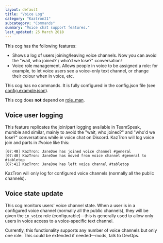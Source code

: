 ```yaml
---
layout: default
title: "Voice Log"
category: "Kaztron21"
subcategory: "Commands"
summary: "Voice chat support features."
last_updated: 25 March 2018
---
```


This cog has the following features:

* Shows a log of users joining/leaving voice channels. Now you can avoid the "wait, who
joined? / who'd we lose?" conversation!
* Voice role management. Allows people in voice to be assigned a role: for example, to let
voice users see a voice-only text channel, or change their colour when in voice, etc.

This cog has no commands. It is fully configured in the config.json file (see [config.example.json](https://github.com/Worldbuilding/KazTron/blob/master/config.example.json)).

This cog does **not** depend on [role_man](role_man.html).

## Voice user logging

This feature replicates the join/part logging available in TeamSpeak, mumble and similar, mainly to avoid the "wait, who joined?" and "who'd we lose?" conversations while in voice chat on Discord. KazTron will log voice join and parts in #voice like this:

```
[07:40] KazTron: JaneDoe has joined voice channel #general
[07:40] KazTron: JaneDoe has moved from voice channel #general to #tabletop
[07:41] KazTron: JaneDoe has left voice channel #tabletop
```

KazTron will only log for configured voice channels (normally all the public channels).

## Voice state update

This cog monitors users' voice channel state. When a user is in a configured voice channel (normally all the public channels), they will be given the `in_voice` role (configurable)—this is generally used to allow only users in voice access to a voice-specific text channel.

Currently, this functionality supports any number of voice channels but only one role. This could be extended if needed—mods, talk to DevOps.
